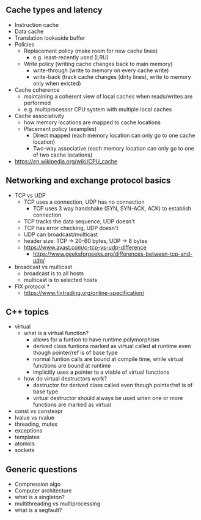 

## Cache types and latency
* Instruction cache
* Data cache
* Translation lookaside buffer
* Policies
    * Replacement policy (make room for new cache lines)
        * e.g. least-recently used (LRU)
    * Write policy (writing cache changes back to main memory)
        * write-through (write to memory on every cache write)
        * write-back (track cache changes (dirty lines), write to memory only when evicted)
* Cache coherence
    * maintaining a coherent view of local caches when reads/writes are performed
    * e.g. multiprocessor CPU system with multiple local caches
* Cache associativity
    * how memory locations are mapped to cache locations
    * Placement policy (examples)
        * Direct mapped (each memory location can only go to one cache location)
        * Two-way associative (each memory location can only go to one of two cache locations)
* https://en.wikipedia.org/wiki/CPU_cache


## Networking and exchange protocol basics
* TCP vs UDP
    * TCP uses a connection, UDP has no connection
        * TCP uses 3 way handshake (SYN, SYN-ACK, ACK) to establish connection
    * TCP tracks the data sequence, UDP doesn't
    * TCP has error checking, UDP doesn't
    * UDP can broadcast/multicast
    * header size: TCP -> 20-60 bytes, UDP -> 8 bytes
    * https://www.avast.com/c-tcp-vs-udp-difference
        * https://www.geeksforgeeks.org/differences-between-tcp-and-udp/
* broadcast vs multicast
    * broadcast is to all hosts
    * multicast is to selected hosts
* FIX protocol
    * 
    * https://www.fixtrading.org/online-specification/


## C++ topics
* virtual
    * what is a virtual function?
        * allows for a funtion to have runtime polymorphism
        * derived class funtions marked as virtual called at runtime even though pointer/ref is of base type
        * normal funtion calls are bound at compile time, while virtual functions are bound at runtime
        * implicitly uses a pointer to a vtable of virtual functions
    * how do virtual destructors work?
        * destructor for derived class called even though pointer/ref is of base type
        * virtual destructor should always be used when one or more functions are marked as virtual
* const vs constexpr
* lvalue vs rvalue
* threading, mutex
* exceptions
* templates
* atomics
* sockets


## Generic questions
* Compression algo
* Computer architecture
* what is a singleton?
* multithreading vs multiprocessing
* what is a segfault?